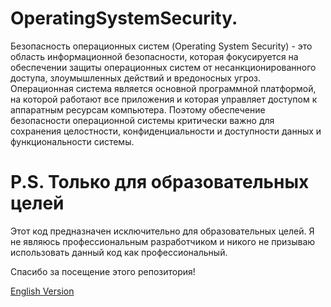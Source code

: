 # OperatingSystemSecurity.

Безопасность операционных систем (Operating System Security) - это область информационной безопасности, которая фокусируется на обеспечении защиты операционных систем от несанкционированного доступа, злоумышленных действий и вредоносных угроз. Операционная система является основной программной платформой, на которой работают все приложения и которая управляет доступом к аппаратным ресурсам компьютера. Поэтому обеспечение безопасности операционной системы критически важно для сохранения целостности, конфиденциальности и доступности данных и функциональности системы.

# P.S. Только для образовательных целей
Этот код предназначен исключительно для образовательных целей. Я не являюсь профессиональным разработчиком и никого не призываю использовать данный код как профессиональный.

Спасибо за посещение этого репозитория!

[English Version](./README_EN.md)
